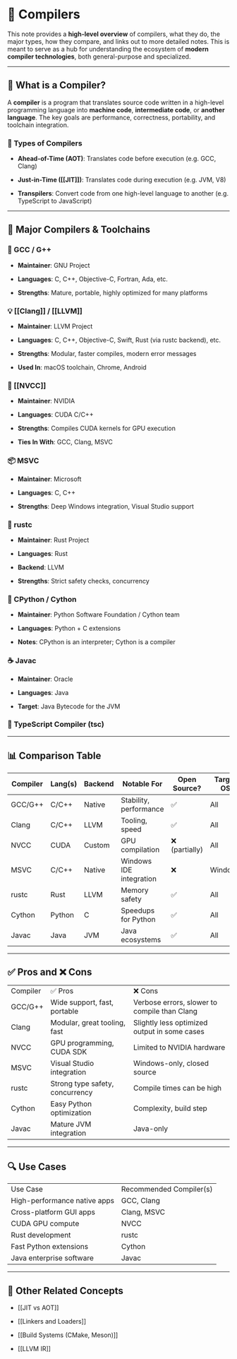 # 🧠 Compilers

This note provides a **high-level overview** of compilers, what they do, the major types, how they compare, and links out to more detailed notes. This is meant to serve as a hub for understanding the ecosystem of **modern compiler technologies**, both general-purpose and specialized.

---

## 🚀 What is a Compiler?

A **compiler** is a program that translates source code written in a high-level programming language into **machine code**, **intermediate code**, or **another language**. The key goals are performance, correctness, portability, and toolchain integration.

### 🧱 Types of Compilers

- **Ahead-of-Time (AOT)**: Translates code before execution (e.g. GCC, Clang)
    
- **Just-in-Time ([[JIT]])**: Translates code during execution (e.g. JVM, V8)
    
- **Transpilers**: Convert code from one high-level language to another (e.g. TypeScript to JavaScript)
    

---

## 🔧 Major Compilers & Toolchains

### 🐧 GCC / G++

- **Maintainer**: GNU Project
    
- **Languages**: C, C++, Objective-C, Fortran, Ada, etc.
    
- **Strengths**: Mature, portable, highly optimized for many platforms
    

### 💡 [[Clang]] / [[LLVM]]

- **Maintainer**: LLVM Project
    
- **Languages**: C, C++, Objective-C, Swift, Rust (via rustc backend), etc.
    
- **Strengths**: Modular, faster compiles, modern error messages
    
- **Used In**: macOS toolchain, Chrome, Android
    

### 🔧 [[NVCC]]

- **Maintainer**: NVIDIA
    
- **Languages**: CUDA C/C++
    
- **Strengths**: Compiles CUDA kernels for GPU execution
    
- **Ties In With**: GCC, Clang, MSVC
    

### 📦 MSVC

- **Maintainer**: Microsoft
    
- **Languages**: C, C++
    
- **Strengths**: Deep Windows integration, Visual Studio support
    

### 🦀 rustc

- **Maintainer**: Rust Project
    
- **Languages**: Rust
    
- **Backend**: LLVM
    
- **Strengths**: Strict safety checks, concurrency
    

### 🐍 CPython / Cython

- **Maintainer**: Python Software Foundation / Cython team
    
- **Languages**: Python + C extensions
    
- **Notes**: CPython is an interpreter; Cython is a compiler
    

### ☕ Javac

- **Maintainer**: Oracle
    
- **Languages**: Java
    
- **Target**: Java Bytecode for the JVM

### 🧩 TypeScript Compiler (tsc)



---

## 📊 Comparison Table

| Compiler | Lang(s) | Backend | Notable For             | Open Source?  | Target OS |
| -------- | ------- | ------- | ----------------------- | ------------- | --------- |
| GCC/G++  | C/C++   | Native  | Stability, performance  | ✅             | All       |
| Clang    | C/C++   | LLVM    | Tooling, speed          | ✅             | All       |
| NVCC     | CUDA    | Custom  | GPU compilation         | ❌ (partially) | All       |
| MSVC     | C/C++   | Native  | Windows IDE integration | ❌             | Windows   |
| rustc    | Rust    | LLVM    | Memory safety           | ✅             | All       |
| Cython   | Python  | C       | Speedups for Python     | ✅             | All       |
| Javac    | Java    | JVM     | Java ecosystems         | ✅             | All       |

---

## ✅ Pros and ❌ Cons

|   |   |   |
|---|---|---|
|Compiler|✅ Pros|❌ Cons|
|GCC/G++|Wide support, fast, portable|Verbose errors, slower to compile than Clang|
|Clang|Modular, great tooling, fast|Slightly less optimized output in some cases|
|NVCC|GPU programming, CUDA SDK|Limited to NVIDIA hardware|
|MSVC|Visual Studio integration|Windows-only, closed source|
|rustc|Strong type safety, concurrency|Compile times can be high|
|Cython|Easy Python optimization|Complexity, build step|
|Javac|Mature JVM integration|Java-only|

---

## 🔍 Use Cases

|   |   |
|---|---|
|Use Case|Recommended Compiler(s)|
|High-performance native apps|GCC, Clang|
|Cross-platform GUI apps|Clang, MSVC|
|CUDA GPU compute|NVCC|
|Rust development|rustc|
|Fast Python extensions|Cython|
|Java enterprise software|Javac|

---

## 💬 Other Related Concepts

- [[JIT vs AOT]]
    
- [[Linkers and Loaders]]
    
- [[Build Systems (CMake, Meson)]]
    
- [[LLVM IR]]

